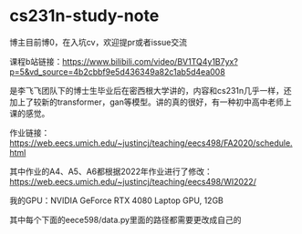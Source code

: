 # cs231n-study-note
博主目前博0，在入坑cv，欢迎提pr或者issue交流

课程b站链接：https://www.bilibili.com/video/BV1TQ4y1B7yx?p=5&vd_source=4b2cbbf9e5d436349a82c1ab5d4ea008

是李飞飞团队下的博士生毕业后在密西根大学讲的，内容和cs231n几乎一样，还加上了较新的transformer，gan等模型。讲的真的很好，有一种初中高中老师上课的感觉。

作业链接：https://web.eecs.umich.edu/~justincj/teaching/eecs498/FA2020/schedule.html

其中作业的A4、A5、A6都根据2022年作业进行了修改：https://web.eecs.umich.edu/~justincj/teaching/eecs498/WI2022/

我的GPU：NVIDIA GeForce RTX 4080 Laptop GPU, 12GB

其中每个下面的eece598/data.py里面的路径都需要更改成自己的
